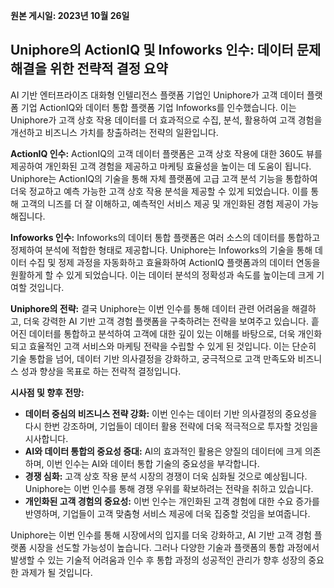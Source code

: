 **원본 게시일: 2023년 10월 26일**

## Uniphore의 ActionIQ 및 Infoworks 인수: 데이터 문제 해결을 위한 전략적 결정 요약

AI 기반 엔터프라이즈 대화형 인텔리전스 플랫폼 기업인 Uniphore가 고객 데이터 플랫폼 기업 ActionIQ와 데이터 통합 플랫폼 기업 Infoworks를 인수했습니다. 이는 Uniphore가 고객 상호 작용 데이터를 더 효과적으로 수집, 분석, 활용하여 고객 경험을 개선하고 비즈니스 가치를 창출하려는 전략의 일환입니다.

**ActionIQ 인수:** ActionIQ의 고객 데이터 플랫폼은 고객 상호 작용에 대한 360도 뷰를 제공하여 개인화된 고객 경험을 제공하고 마케팅 효율성을 높이는 데 도움이 됩니다.  Uniphore는 ActionIQ의 기술을 통해 자체 플랫폼에 고급 고객 분석 기능을 통합하여 더욱 정교하고 예측 가능한 고객 상호 작용 분석을 제공할 수 있게 되었습니다.  이를 통해 고객의 니즈를 더 잘 이해하고, 예측적인 서비스 제공 및 개인화된 경험 제공이 가능해집니다.

**Infoworks 인수:** Infoworks의 데이터 통합 플랫폼은 여러 소스의 데이터를 통합하고 정제하여 분석에 적합한 형태로 제공합니다.  Uniphore는 Infoworks의 기술을 통해 데이터 수집 및 정제 과정을 자동화하고 효율화하여 ActionIQ 플랫폼과의 데이터 연동을 원활하게 할 수 있게 되었습니다.  이는 데이터 분석의 정확성과 속도를 높이는데 크게 기여할 것입니다.

**Uniphore의 전략:**  결국 Uniphore는 이번 인수를 통해 데이터 관련 어려움을 해결하고, 더욱 강력한 AI 기반 고객 경험 플랫폼을 구축하려는 전략을 보여주고 있습니다.  흩어진 데이터를 통합하고 분석하여 고객에 대한 깊이 있는 이해를 바탕으로, 더욱 개인화되고 효율적인 고객 서비스와 마케팅 전략을 수립할 수 있게 된 것입니다.  이는 단순히 기술 통합을 넘어,  데이터 기반 의사결정을 강화하고,  궁극적으로 고객 만족도와 비즈니스 성과 향상을 목표로 하는 전략적 결정입니다.


**시사점 및 향후 전망:**

* **데이터 중심의 비즈니스 전략 강화:** 이번 인수는 데이터 기반 의사결정의 중요성을 다시 한번 강조하며, 기업들이 데이터 활용 전략에 더욱 적극적으로 투자할 것임을 시사합니다.
* **AI와 데이터 통합의 중요성 증대:** AI의 효과적인 활용은 양질의 데이터에 크게 의존하며, 이번 인수는 AI와 데이터 통합 기술의 중요성을 부각합니다.
* **경쟁 심화:**  고객 상호 작용 분석 시장의 경쟁이 더욱 심화될 것으로 예상됩니다. Uniphore는 이번 인수를 통해 경쟁 우위를 확보하려는 전략을 취하고 있습니다.
* **개인화된 고객 경험의 중요성:** 이번 인수는 개인화된 고객 경험에 대한 수요 증가를 반영하며, 기업들이 고객 맞춤형 서비스 제공에 더욱 집중할 것임을 보여줍니다.

Uniphore는 이번 인수를 통해 시장에서의 입지를 더욱 강화하고,  AI 기반 고객 경험 플랫폼 시장을 선도할 가능성이 높습니다.  그러나  다양한 기술과 플랫폼의 통합 과정에서 발생할 수 있는 기술적 어려움과  인수 후 통합 과정의 성공적인 관리가 향후 성장의 중요한 과제가 될 것입니다.
